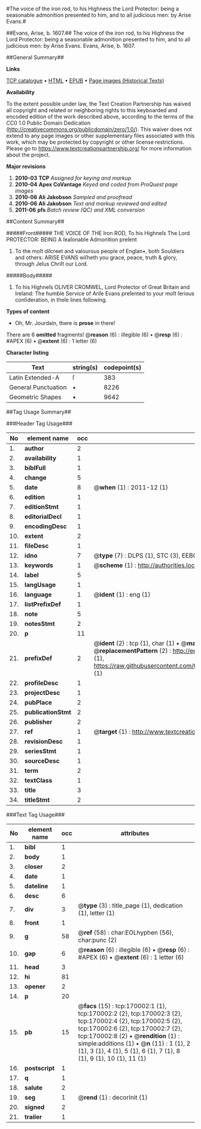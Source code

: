 #The voice of the iron rod, to his Highness the Lord Protector: being a seasonable admonition presented to him, and to all judicious men: by Arise Evans.#

##Evans, Arise, b. 1607.##
The voice of the iron rod, to his Highness the Lord Protector: being a seasonable admonition presented to him, and to all judicious men: by Arise Evans.
Evans, Arise, b. 1607.

##General Summary##

**Links**

[TCP catalogue](http://www.ota.ox.ac.uk/tcp/)  • 
[HTML](http://tei.it.ox.ac.uk/tcp/Texts-HTML/free/A84/A84162.html)  • 
[EPUB](http://tei.it.ox.ac.uk/tcp/Texts-EPUB/free/A84/A84162.epub) • 
[Page images (Historical Texts)](https://historicaltexts.jisc.ac.uk/eebo-99868390e)

**Availability**

To the extent possible under law, the Text Creation Partnership has waived all copyright and related or neighboring rights to this keyboarded and encoded edition of the work described above, according to the terms of the CC0 1.0 Public Domain Dedication (http://creativecommons.org/publicdomain/zero/1.0/). This waiver does not extend to any page images or other supplementary files associated with this work, which may be protected by copyright or other license restrictions. Please go to https://www.textcreationpartnership.org/ for more information about the project.

**Major revisions**

1. __2010-03__ __TCP__ *Assigned for keying and markup*
1. __2010-04__ __Apex CoVantage__ *Keyed and coded from ProQuest page images*
1. __2010-06__ __Ali Jakobson__ *Sampled and proofread*
1. __2010-06__ __Ali Jakobson__ *Text and markup reviewed and edited*
1. __2011-06__ __pfs__ *Batch review (QC) and XML conversion*

##Content Summary##

#####Front#####
THE VOICE OF THE Iron ROD, To his Highneſs The Lord PROTECTOR: BEING A ſeaſonable Admonition preſent
1. To the moſt diſcreet and valourous people of Englan•, both Souldiers and others: ARISE EVANS wiſheth you grace, peace, truth & glory, through Jeſus Chriſt our Lord.

#####Body#####

1. To his Highneſs OLIVER CROMWEL, Lord Protector of Great Britain and Ireland: The humble Service of Ariſe Evans preſented to your moſt ſerious conſideration, in theſe lines following.

**Types of content**

  * Oh, Mr. Jourdain, there is **prose** in there!

There are 6 **omitted** fragments! 
 @__reason__ (6) : illegible (6)  •  @__resp__ (6) : #APEX (6)  •  @__extent__ (6) : 1 letter (6)

**Character listing**


|Text|string(s)|codepoint(s)|
|---|---|---|
|Latin Extended-A|ſ|383|
|General Punctuation|•|8226|
|Geometric Shapes|▪|9642|

##Tag Usage Summary##

###Header Tag Usage###

|No|element name|occ|attributes|
|---|---|---|---|
|1.|__author__|2||
|2.|__availability__|1||
|3.|__biblFull__|1||
|4.|__change__|5||
|5.|__date__|8| @__when__ (1) : 2011-12 (1)|
|6.|__edition__|1||
|7.|__editionStmt__|1||
|8.|__editorialDecl__|1||
|9.|__encodingDesc__|1||
|10.|__extent__|2||
|11.|__fileDesc__|1||
|12.|__idno__|7| @__type__ (7) : DLPS (1), STC (3), EEBO-CITATION (1), PROQUEST (1), VID (1)|
|13.|__keywords__|1| @__scheme__ (1) : http://authorities.loc.gov/ (1)|
|14.|__label__|5||
|15.|__langUsage__|1||
|16.|__language__|1| @__ident__ (1) : eng (1)|
|17.|__listPrefixDef__|1||
|18.|__note__|5||
|19.|__notesStmt__|2||
|20.|__p__|11||
|21.|__prefixDef__|2| @__ident__ (2) : tcp (1), char (1)  •  @__matchPattern__ (2) : ([0-9\-]+):([0-9IVX]+) (1), (.+) (1)  •  @__replacementPattern__ (2) : http://eebo.chadwyck.com/downloadtiff?vid=$1&page=$2 (1), https://raw.githubusercontent.com/textcreationpartnership/Texts/master/tcpchars.xml#$1 (1)|
|22.|__profileDesc__|1||
|23.|__projectDesc__|1||
|24.|__pubPlace__|2||
|25.|__publicationStmt__|2||
|26.|__publisher__|2||
|27.|__ref__|1| @__target__ (1) : http://www.textcreationpartnership.org/docs/. (1)|
|28.|__revisionDesc__|1||
|29.|__seriesStmt__|1||
|30.|__sourceDesc__|1||
|31.|__term__|2||
|32.|__textClass__|1||
|33.|__title__|3||
|34.|__titleStmt__|2||


###Text Tag Usage###

|No|element name|occ|attributes|
|---|---|---|---|
|1.|__bibl__|1||
|2.|__body__|1||
|3.|__closer__|2||
|4.|__date__|1||
|5.|__dateline__|1||
|6.|__desc__|6||
|7.|__div__|3| @__type__ (3) : title_page (1), dedication (1), letter (1)|
|8.|__front__|1||
|9.|__g__|58| @__ref__ (58) : char:EOLhyphen (56), char:punc (2)|
|10.|__gap__|6| @__reason__ (6) : illegible (6)  •  @__resp__ (6) : #APEX (6)  •  @__extent__ (6) : 1 letter (6)|
|11.|__head__|3||
|12.|__hi__|81||
|13.|__opener__|2||
|14.|__p__|20||
|15.|__pb__|15| @__facs__ (15) : tcp:170002:1 (1), tcp:170002:2 (2), tcp:170002:3 (2), tcp:170002:4 (2), tcp:170002:5 (2), tcp:170002:6 (2), tcp:170002:7 (2), tcp:170002:8 (2)  •  @__rendition__ (1) : simple:additions (1)  •  @__n__ (11) : 1 (1), 2 (1), 3 (1), 4 (1), 5 (1), 6 (1), 7 (1), 8 (1), 9 (1), 10 (1), 11 (1)|
|16.|__postscript__|1||
|17.|__q__|1||
|18.|__salute__|2||
|19.|__seg__|1| @__rend__ (1) : decorInit (1)|
|20.|__signed__|2||
|21.|__trailer__|1||
